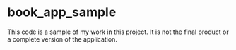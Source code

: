 # book_app_sample
This code is a sample of my work in this project. It is not the final product or a complete version of the application.
